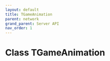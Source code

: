 ```yaml
---
layout: default
title: TGameAnimation
parent: network
grand_parent: Server API
nav_order: 1
---
```


# Class TGameAnimation

